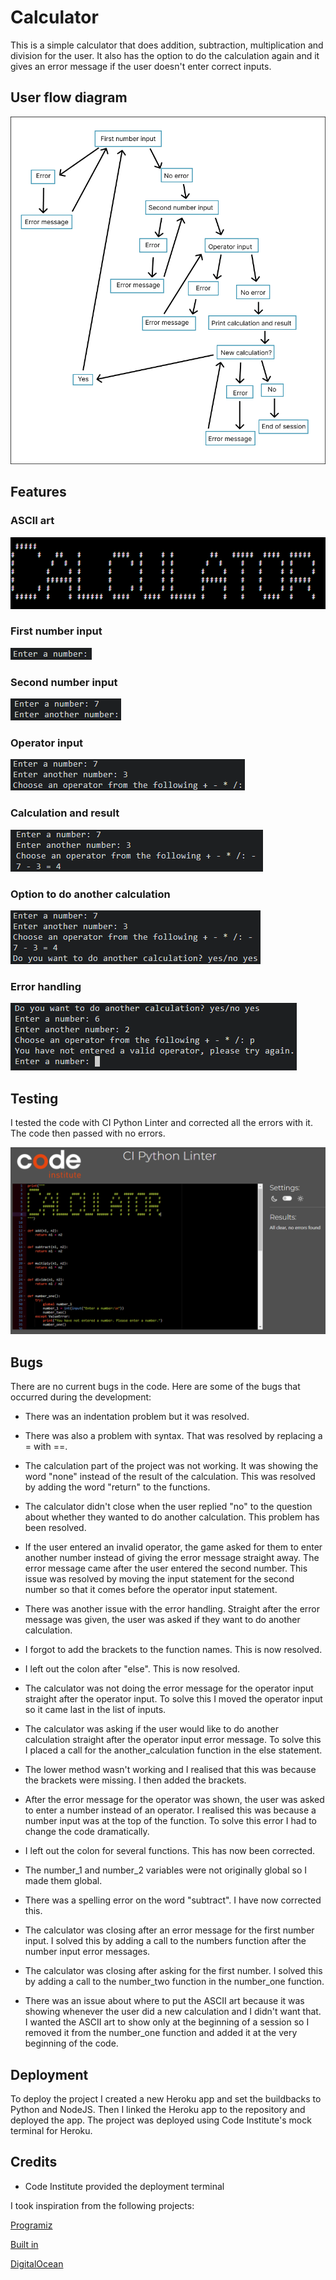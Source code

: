 # Calculator

This is a simple calculator that does addition, subtraction, multiplication and division for the user. It also has the option to do the calculation again and it gives an error message if the user doesn't enter correct inputs.

## User flow diagram

![User flow diagram](images/diagram.png)

## Features

### ASCII art

![ASCII art](images/art.png)

### First number input

![First number input](images/first_number.png)

### Second number input

![Second number input](images/second_number.png)

### Operator input

![Operator input](images/operator.png)

### Calculation and result

![Calculation and result](images/calculation.png)

### Option to do another calculation

![Question](images/question.png)

### Error handling

![Error handling](images/error.png)

## Testing

I tested the code with CI Python Linter and corrected all the errors with it. The code then passed with no errors. 

![Test result](images/result.png)

## Bugs

There are no current bugs in the code. Here are some of the bugs that occurred during the development:

- There was an indentation problem but it was resolved.

- There was also a problem with syntax. That was resolved by replacing a = with ==.

- The calculation part of the project was not working. It was showing the word "none" instead of the result of the calculation. This was resolved by adding the word "return" to the functions.

- The calculator didn't close when the user replied "no" to the question about whether they wanted to do another calculation. This problem has been resolved.

- If the user entered an invalid operator, the game asked for them to enter another number instead of giving the error message straight away. The error message came after the user entered the second number. This issue was resolved by moving the input statement for the second number so that it comes before the operator input statement. 

- There was another issue with the error handling. Straight after the error message was given, the user was asked if they want to do another calculation.

- I forgot to add the brackets to the function names. This is now resolved.

- I left out the colon after "else". This is now resolved.

- The calculator was not doing the error message for the operator input straight after the operator input. To solve this I moved the operator input so it came last in the list of inputs.

- The calculator was asking if the user would like to do another calculation straight after the operator input error message. To solve this I placed a call for the another_calculation function in the else statement.

- The lower method wasn't working and I realised that this was because the brackets were missing. I then added the brackets.

- After the error message for the operator was shown, the user was asked to enter a number instead of an operator. I realised this was because a number input was at the top of the function. To solve this error I had to change the code dramatically.

- I left out the colon for several functions. This has now been corrected.

- The number_1 and number_2 variables were not originally global so I made them global.

- There was a spelling error on the word "subtract". I have now corrected this.

- The calculator was closing after an error message for the first number input. I solved this by adding a call to the numbers function after the number input error messages.

- The calculator was closing after asking for the first number. I solved this by adding a call to the number_two function in the number_one function.

- There was an issue about where to put the ASCII art because it was showing whenever the user did a new calculation and I didn't want that. I wanted the ASCII art to show only at the beginning of a session so I removed it from the number_one function and added it at the very beginning of the code.

## Deployment

To deploy the project I created a new Heroku app and set the buildbacks to Python and NodeJS. Then I linked the Heroku app to the repository and deployed the app. The project was deployed using Code Institute's mock terminal for Heroku.

## Credits

- Code Institute provided the deployment terminal

I took inspiration from the following projects:

[Programiz](https://www.programiz.com/python-programming/examples/calculator)

[Built in](https://builtin.com/software-engineering-perspectives/python-calculator)

[DigitalOcean](https://www.digitalocean.com/community/tutorials/how-to-make-a-calculator-program-in-python-3)